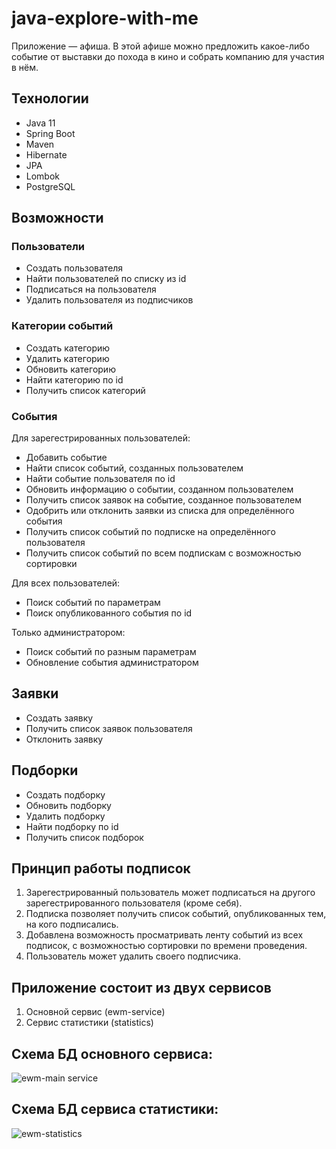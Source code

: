# java-explore-with-me


Приложение — афиша. В этой афише можно предложить какое-либо событие от выставки до похода в кино и собрать 
компанию для участия в нём.

## Технологии

- Java 11
- Spring Boot
- Maven
- Hibernate
- JPA
- Lombok
- PostgreSQL

## Возможности

### Пользователи

- Создать пользователя
- Найти пользователей по списку из id
- Подписаться на пользователя
- Удалить пользователя из подписчиков

### Категории событий

- Создать категорию
- Удалить категорию
- Обновить категорию
- Найти категорию по id
- Получить список категорий

### События
Для зарегестрированных пользователей:
- Добавить событие
- Найти список событий, созданных пользователем
- Найти событие пользователя по id
- Обновить информацию о событии, созданном пользователем
- Получить список заявок на событие, созданное пользователем
- Одобрить или отклонить заявки из списка для определённого события
- Получить список событий по подписке на определённого пользователя
- Получить список событий по всем подпискам с возможностью сортировки

Для всех пользователей:

- Поиск событий по параметрам
- Поиск опубликованного события по id

Только администратором:

- Поиск событий по разным параметрам
- Обновление события администратором

## Заявки

- Создать заявку
- Получить список заявок пользователя
- Отклонить заявку

## Подборки

- Создать подборку
- Обновить подборку
- Удалить подборку
- Найти подборку по id
- Получить список подборок

## Принцип работы подписок

1. Зарегестрированный пользователь может подписаться на другого зарегестрированного пользователя (кроме себя).
2. Подписка позволяет получить список событий, опубликованных тем, на кого подписались.
3. Добавлена возможность просматривать ленту событий из всех подписок, с возможностью сортировки по времени проведения.
4. Пользователь может удалить своего подписчика.

## Приложение состоит из двух сервисов
1. Основной сервис (ewm-service)
2. Сервис статистики (statistics)

## Схема БД основного сервиса:

![ewm-main service](https://github.com/MelTrevelyan/java-explore-with-me/assets/114815793/2e93b27b-8d77-42ff-9f3f-8b5c5bbf638a)

## Схема БД сервиса статистики:

![ewm-statistics](https://github.com/MelTrevelyan/java-explore-with-me/assets/114815793/02596a84-32bb-418e-a1e4-10684d457586)
